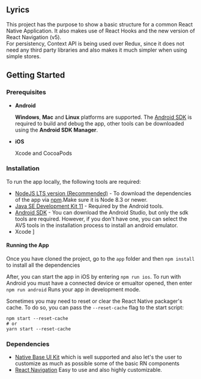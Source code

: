 ## Lyrics

This project has the purpose to show a basic structure for a common React Native Application. It also makes use of React Hooks and the new version of React Navigation (v5).  
For persistency, Context API is being used over Redux, since it does not need any third party libraries and also makes it much simpler when using simple stores.

## Getting Started

### Prerequisites

- **Android**

  **Windows**, **Mac** and **Linux** platforms are supported. The [Android SDK](https://es.wikipedia.org/wiki/Android_SDK) is required to build and debug the app, other tools can be downloaded using the **Android SDK Manager**.

- **iOS**

  Xcode and CocoaPods

### Installation

To run the app locally, the following tools are required:

- [NodeJS LTS version (Recommended)](https://nodejs.org/) - To download the dependencies of the app via [npm](http://npmjs.com/).Make sure it is Node 8.3 or newer.
- [Java SE Development Kit 11](https://openjdk.java.net/projects/jdk/11/) - Required by the Android tools.
- [Android SDK](https://developer.android.com/studio/) - You can download the Android Studio, but only the sdk tools are required. However, if you don't have one, you can select the AVS tools in the installation process to install an android emulator.
- Xcode
  ]

#### Running the App

Once you have cloned the project, go to the `app` folder and then `npm install` to install all the dependencies

After, you can start the app in iOS by entering `npm run ios`. To run with Android you must have a connected device or emualtor opened, then enter `npm run android`
Runs your app in development mode.

Sometimes you may need to reset or clear the React Native packager's cache. To do so, you can pass the `--reset-cache` flag to the start script:

```
npm start --reset-cache
# or
yarn start --reset-cache
```

### Dependencies

- [Native Base UI Kit](https://github.com/GeekyAnts/NativeBase) which is well supported and also let's the user to customize as much as possible some of the basic RN components
- [React Navigation](https://github.com/react-navigation/react-navigation) Easy to use and also highly customizable.
